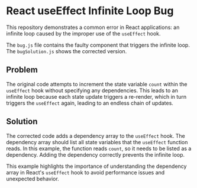 # React useEffect Infinite Loop Bug

This repository demonstrates a common error in React applications: an infinite loop caused by the improper use of the `useEffect` hook.

The `bug.js` file contains the faulty component that triggers the infinite loop.  The `bugSolution.js` shows the corrected version.

## Problem

The original code attempts to increment the state variable `count` within the `useEffect` hook without specifying any dependencies. This leads to an infinite loop because each state update triggers a re-render, which in turn triggers the `useEffect` again, leading to an endless chain of updates.

## Solution

The corrected code adds a dependency array to the `useEffect` hook.  The dependency array should list all state variables that the `useEffect` function reads.  In this example, the function reads `count`, so it needs to be listed as a dependency.  Adding the dependency correctly prevents the infinite loop.

This example highlights the importance of understanding the dependency array in React's `useEffect` hook to avoid performance issues and unexpected behavior.